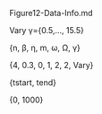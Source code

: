 Figure12-Data-Info.md

Vary γ={0.5,..., 15.5}

{n, β, η, m, ω, Ω, γ}

{4, 0.3, 0, 1, 2, 2, Vary}

{tstart, tend}

{0, 1000}
